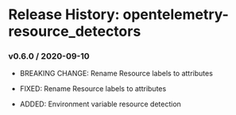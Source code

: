 # Release History: opentelemetry-resource_detectors

### v0.6.0 / 2020-09-10

* BREAKING CHANGE: Rename Resource labels to attributes 

* FIXED: Rename Resource labels to attributes 
* ADDED: Environment variable resource detection
